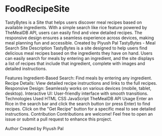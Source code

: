 # FoodRecipeSite
TastyBytes is a Site that helps users discover meal recipes based on available ingredients. With a simple search like rice feature powered by TheMealDB API, users can easily find and view detailed recipes. The responsive design ensures a seamless experience across devices, making meal planning fun and accessible. Created by Piyush Pal
TastyBytes - Meal Search Site
Description
TastyBytes is a site designed to help users find delicious meal recipes based on the ingredients they have on hand. Users can easily search for meals by entering an ingredient, and the site displays a list of recipes that include that ingredient, complete with images and detailed instructions.

Features
Ingredient-Based Search: Find meals by entering any ingredient.
Recipe Details: View detailed recipe instructions and links to the full recipes.
Responsive Design: Seamlessly works on various devices (mobile, tablet, desktop).
Interactive UI: User-friendly interface with smooth transitions.
Technologies Used
HTML
CSS
JavaScript
TheMealDB API
Usage
Enter an Rice in the search bar and click the search button (or press Enter) to find recipes.
Click on the "Get Recipe" button for a specific meal to see detailed instructions.
Contribution
Contributions are welcome! Feel free to open an issue or submit a pull request to enhance this project.

Author
Created by Piyush Pal
